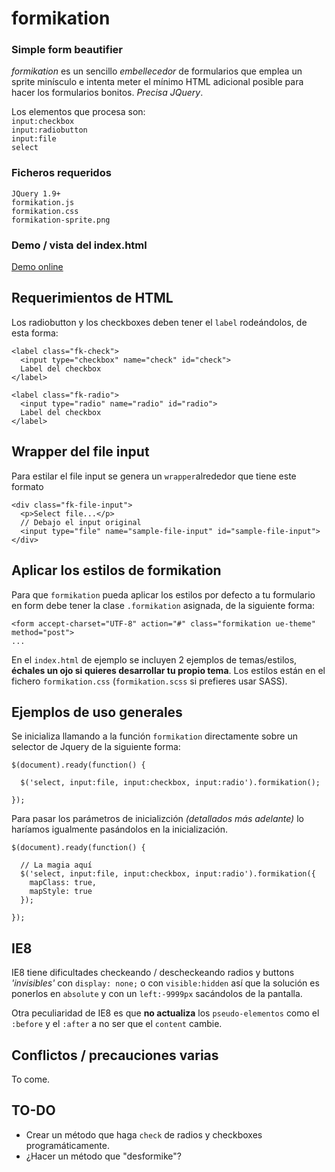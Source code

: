# formikation
### Simple form beautifier

*formikation* es un sencillo _embellecedor_ de formularios que emplea un sprite minísculo e intenta meter el mínimo HTML adicional posible para hacer los formularios bonitos. *Precisa JQuery*.

Los elementos que procesa son:  
`input:checkbox`  
`input:radiobutton`  
`input:file`  
`select`

### Ficheros requeridos

`JQuery 1.9+`  
`formikation.js`  
`formikation.css`  
`formikation-sprite.png`

### Demo / vista del index.html

[Demo online](http://htmlpreview.github.io/?https://raw.github.com/vortizhe/formikation/master/public/index.html)

## Requerimientos de HTML

Los radiobutton y los checkboxes deben tener el `label` rodeándolos, de esta forma:

    <label class="fk-check">
      <input type="checkbox" name="check" id="check">
      Label del checkbox
    </label>
    
    <label class="fk-radio">
      <input type="radio" name="radio" id="radio">
      Label del checkbox
    </label>

## Wrapper del file input

Para estilar el file input se genera un `wrapper`alrededor que tiene este formato

    <div class="fk-file-input">
      <p>Select file...</p>
      // Debajo el input original
      <input type="file" name="sample-file-input" id="sample-file-input">
    </div>

## Aplicar los estilos de formikation

Para que `formikation` pueda aplicar los estilos por defecto a tu formulario en form debe tener la clase `.formikation` asignada, de la siguiente forma:

    <form accept-charset="UTF-8" action="#" class="formikation ue-theme" method="post">
    ...
    
En el `index.html`  de ejemplo se incluyen 2 ejemplos de temas/estilos, **échales un ojo si quieres desarrollar tu propio tema**. Los estilos están en el fichero `formikation.css` (`formikation.scss` si prefieres usar SASS).


## Ejemplos de uso generales

Se inicializa llamando a la función `formikation` directamente sobre un selector de Jquery de la siguiente forma:

    $(document).ready(function() {
    
      $('select, input:file, input:checkbox, input:radio').formikation();
    
    });
    
Para pasar los parámetros de inicializción _(detallados más adelante)_ lo haríamos igualmente pasándolos en la inicialización.

    $(document).ready(function() {
    
      // La magia aquí
      $('select, input:file, input:checkbox, input:radio').formikation({
        mapClass: true,
        mapStyle: true
      });
    
    });

## IE8

IE8 tiene dificultades checkeando / descheckeando radios y buttons _'invisibles'_ con `display: none;` o con  `visible:hidden` así que la solución es ponerlos en `absolute` y con un `left:-9999px` sacándolos de la pantalla.

Otra peculiaridad de IE8 es que **no actualiza** los `pseudo-elementos` como el `:before` y el `:after` a no ser que el `content` cambie.

## Conflictos / precauciones varias

To come.

## TO-DO

- Crear un método que haga `check` de radios y checkboxes programáticamente.
- ¿Hacer un método que "desformike"?

